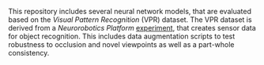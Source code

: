 This repository includes several neural network models, that are evaluated based
on the _Visual Pattern Recognition_ (VPR) dataset. The VPR dataset is derived from
a _Neurorobotics Platform_ [experiment](https://github.com/JeanElsner/nrp-object-recognition),
that creates sensor data for object recognition. This includes data augmentation scripts to 
test robustness to occlusion and novel viewpoints as well as a part-whole consistency.
